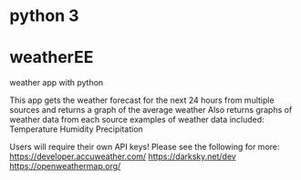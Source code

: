 # python 3
# weatherEE
weather app with python

This app gets the weather forecast for the next 24 hours from multiple sources and returns a graph of the average weather
Also returns graphs of weather data from each source
examples of weather data included:
Temperature
Humidity
Precipitation

Users will require their own API keys! Please see the following for more:
https://developer.accuweather.com/
https://darksky.net/dev
https://openweathermap.org/

